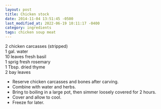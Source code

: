 ```yaml
---
layout: post
title: Chicken stock
date: 2014-11-04 13:51:45 -0500
last_modified_at: 2022-06-19 10:11:17 -0400
category: ingredients
tags: chicken soup meat
---
```

2 chicken carcasses (stripped)  
1 gal. water  
10 leaves fresh basil  
1 sprig fresh rosemary  
1 Tbsp. dried thyme  
2 bay leaves  

* Reserve chicken carcasses and bones after carving.
* Combine with water and herbs.
* Bring to boiling in a large pot, then simmer loosely covered for 2 hours.
* Cover and allow to cool.
* Freeze for later.
